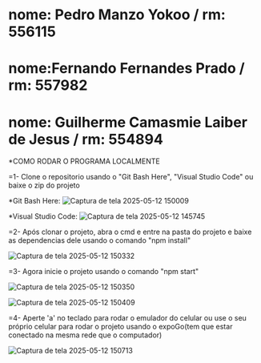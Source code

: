 # nome: Pedro Manzo Yokoo / rm: 556115
# nome:Fernando Fernandes Prado / rm: 557982
# nome: Guilherme Camasmie Laiber de Jesus / rm: 554894



*COMO RODAR O PROGRAMA LOCALMENTE

=1- Clone o repositorio usando o "Git Bash Here", "Visual Studio Code" ou baixe o zip do projeto

*Git Bash Here:
![Captura de tela 2025-05-12 150009](https://github.com/user-attachments/assets/3ded5f69-4b78-4031-9ec9-eb85f629e107)

*Visual Studio Code:
![Captura de tela 2025-05-12 145745](https://github.com/user-attachments/assets/01ca557b-8df3-4d60-bb7e-035e35d85fcf)

=2- Após clonar o projeto, abra o cmd e entre na pasta do projeto e baixe as dependencias dele usando o comando "npm install"

![Captura de tela 2025-05-12 150332](https://github.com/user-attachments/assets/a1e7ecd8-c4d0-42df-8d1e-9a0e83f12079)

=3- Agora inicie o projeto usando o comando "npm start"

![Captura de tela 2025-05-12 150350](https://github.com/user-attachments/assets/8cee2dd3-90a8-4804-8fee-883e0ad796c3)

![Captura de tela 2025-05-12 150409](https://github.com/user-attachments/assets/3c6b1ac3-b3f0-435e-ab21-96c13eae6e56)

=4- Aperte 'a' no teclado para rodar o emulador do celular ou use o seu próprio celular para rodar o projeto usando o expoGo(tem que estar conectado na mesma rede que o computador)

![Captura de tela 2025-05-12 150713](https://github.com/user-attachments/assets/363d8e3f-a113-43ed-9180-89b3d7921dde)

